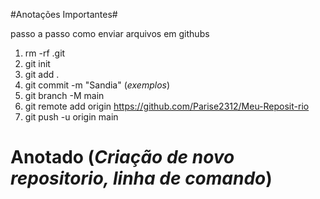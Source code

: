 #Anotações Importantes#

passo a passo como enviar arquivos em githubs 
1. rm -rf .git
2. git init
3. git add .
4. git commit -m "Sandia" (*exemplos*)
5. git branch -M main
6. git remote add origin https://github.com/Parise2312/Meu-Reposit-rio
7. git push -u origin main

# Anotado (*Criação de novo repositorio, linha de comando*)
